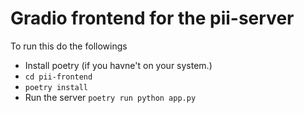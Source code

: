 # Gradio frontend for the pii-server 

To run this do the followings
* Install poetry (if you havne't on your system.)
* `cd pii-frontend`
* `poetry install`
* Run the server `poetry run python app.py`